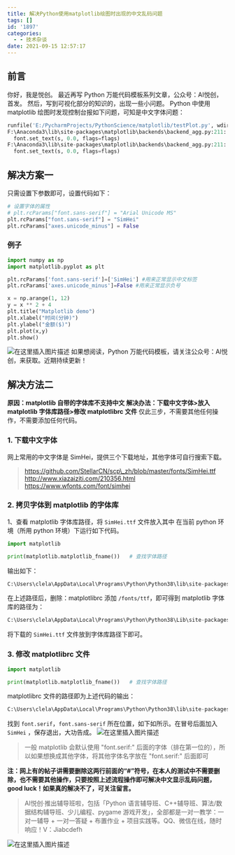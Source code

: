 ```yaml
---
title: 解决Python使用matplotlib绘图时出现的中文乱码问题
tags: []
id: '1897'
categories:
  - - 技术杂谈
date: 2021-09-15 12:57:17
---
```


## 前言

你好，我是悦创。 最近再写 Python 万能代码模板系列文章，公众号：AI悦创，首发。 然后，写到可视化部分的知识的，出现一些小问题。 Python 中使用 matplotlib 绘图时发现控制台报如下问题，可知是中文字体问题：

```python
runfile('E:/PycharmProjects/PythonScience/matplotlib/testPlot.py', wdir='E:/PycharmProjects/PythonScience/matplotlib')
F:\Anaconda3\lib\site-packages\matplotlib\backends\backend_agg.py:211: RuntimeWarning: Glyph 26102 missing from current font.
  font.set_text(s, 0.0, flags=flags)
F:\Anaconda3\lib\site-packages\matplotlib\backends\backend_agg.py:211: RuntimeWarning: Glyph 38388 missing from current font.
  font.set_text(s, 0.0, flags=flags)
```

## 解决方案一

只需设置下参数即可，设置代码如下：

```python
# 设置字体的属性
# plt.rcParams["font.sans-serif"] = "Arial Unicode MS"
plt.rcParams["font.sans-serif"] = "SimHei"
plt.rcParams["axes.unicode_minus"] = False
```

### 例子

```python
import numpy as np
import matplotlib.pyplot as plt

plt.rcParams['font.sans-serif']=['SimHei'] #用来正常显示中文标签
plt.rcParams['axes.unicode_minus']=False #用来正常显示负号

x = np.arange(1, 12)
y = x ** 2 + 4
plt.title("Matplotlib demo")
plt.xlabel("时间(分钟)")
plt.ylabel("金额($)")
plt.plot(x,y)
plt.show()
```

![在这里插入图片描述](https://img-blog.csdnimg.cn/bec63e44c4724c759317ec70630ad5fc.png?x-oss-process=image/watermark,type_ZHJvaWRzYW5zZmFsbGJhY2s,shadow_50,text_Q1NETiBAQUnmgqbliJs=,size_20,color_FFFFFF,t_70,g_se,x_16) 如果想阅读，Python 万能代码模板，请关注公众号：AI悦创，来获取。近期持续更新！

## 解决方法二

**原因：matplotlib 自带的字体库不支持中文** **解决办法：下载中文字体>放入 matplotlib 字体库路径>修改 matplotlibrc 文件** 仅此三步，不需要其他任何操作，不需要添加任何代码。

### 1\. 下载中文字体

网上常用的中文字体是 SimHei，提供三个下载地址，其他字体可自行搜索下载。

> https://github.com/StellarCN/scp\_zh/blob/master/fonts/SimHei.ttf http://www.xiazaiziti.com/210356.html https://www.wfonts.com/font/simhei

### 2\. 拷贝字体到 matplotlib 的字体库

1、查看 matplotlib 字体库路径，将 `SimHei.ttf` 文件放入其中 在当前 python 环境（所用 python 环境）下运行如下代码。

```python
import matplotlib

print(matplotlib.matplotlib_fname())   # 查找字体路径
```

输出如下：

```python
C:\Users\clela\AppData\Local\Programs\Python\Python38\lib\site-packages\matplotlib\mpl-data\matplotlibrc
```

在上述路径后，删除：matplotlibrc 添加 `/fonts/ttf`，即可得到 matplotlib 字体库的路径为：

```python
C:\Users\clela\AppData\Local\Programs\Python\Python38\Lib\site-packages\matplotlib\mpl-data\fonts\ttf
```

将下载的 `SimHei.ttf` 文件放到字体库路径下即可。

### 3\. 修改 matplotlibrc 文件

```python
import matplotlib

print(matplotlib.matplotlib_fname())   # 查找字体路径
```

matplotlibrc 文件的路径即为上述代码的输出：

```python
C:\Users\clela\AppData\Local\Programs\Python\Python38\lib\site-packages\matplotlib\mpl-data\matplotlibrc
```

找到 `font.serif`，`font.sans-serif` 所在位置，如下如所示。在冒号后面加入 `SimHei` ，保存退出，大功告成。 ![在这里插入图片描述](https://img-blog.csdnimg.cn/f46a93179295469e801ce60f85cc7510.png?x-oss-process=image/watermark,type_ZHJvaWRzYW5zZmFsbGJhY2s,shadow_50,text_Q1NETiBAQUnmgqbliJs=,size_20,color_FFFFFF,t_70,g_se,x_16)

> 一般 matplotlib 会默认使用 "font.serif:" 后面的字体（排在第一位的），所以如果想换成其他字体，将其他字体名字放在 "font.serif:" 后面即可

**注：网上有的帖子讲需要删除这两行前面的“#”符号，在本人的测试中不需要删除，也不需要其他操作，只要按照上述流程操作即可解决中文显示乱码问题，good luck！如果真的解决不了，可关注留言。**

> AI悦创·推出辅导班啦，包括「Python 语言辅导班、C++辅导班、算法/数据结构辅导班、少儿编程、pygame 游戏开发」，全部都是一对一教学：一对一辅导 + 一对一答疑 + 布置作业 + 项目实践等。QQ、微信在线，随时响应！V：Jiabcdefh

![在这里插入图片描述](https://img-blog.csdnimg.cn/922caaecf7ca434b8636991ede15294c.png)